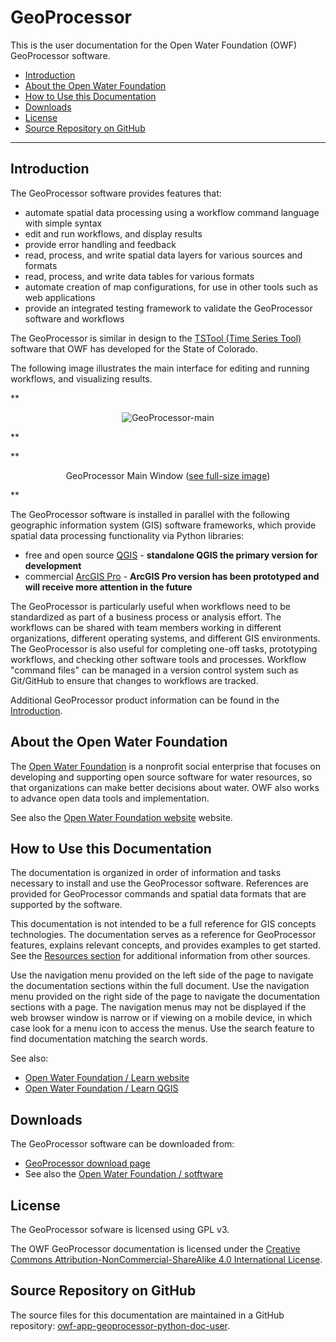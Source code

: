 # GeoProcessor #

This is the user documentation for the Open Water Foundation (OWF) GeoProcessor software.

* [Introduction](#introduction)
* [About the Open Water Foundation](#about-the-open-water-foundation)
* [How to Use this Documentation](#how-to-use-this-documentation)
* [Downloads](#downloads)
* [License](#license)
* [Source Repository on GitHub](#source-repository-on-github)

---------------

## Introduction ##

The GeoProcessor software provides features that:

* automate spatial data processing using a workflow command language with simple syntax
* edit and run workflows, and display results
* provide error handling and feedback
* read, process, and write spatial data layers for various sources and formats
* read, process, and write data tables for various formats
* automate creation of map configurations, for use in other tools such as web applications
* provide an integrated testing framework to validate the GeoProcessor software and workflows

The GeoProcessor is similar in design to the
[TSTool (Time Series Tool)](http://opencdss.state.co.us/opencdss/tstool/) software
that OWF has developed for the State of Colorado.

The following image illustrates the main interface for editing and running workflows,
and visualizing results.

**<p style="text-align: center;">
![GeoProcessor-main](../introduction/images/GeoProcessor-main.png)
</p>**

**<p style="text-align: center;">
GeoProcessor Main Window (<a href="../introduction/images/GeoProcessor-main.png">see full-size image</a>)
</p>**

The GeoProcessor software is installed in parallel with the following
geographic information system (GIS) software frameworks,
which provide spatial data processing functionality via Python libraries:

* free and open source [QGIS](https://qgis.org/en/site/) - **standalone QGIS the primary version for development**
* commercial [ArcGIS Pro](https://pro.arcgis.com/en/pro-app/) - **ArcGIS Pro version has been prototyped and will receive more attention in the future**

The GeoProcessor is particularly useful when workflows need to be standardized as part
of a business process or analysis effort.
The workflows can be shared with team members working in different
organizations, different operating systems, and different GIS environments.
The GeoProcessor is also useful for completing one-off tasks, prototyping workflows,
and checking other software tools and processes.
Workflow "command files" can be managed in a version control system such as Git/GitHub to ensure
that changes to workflows are tracked.

Additional GeoProcessor product information can be found in the [Introduction](introduction/introduction.md).

## About the Open Water Foundation ##

The [Open Water Foundation](http://openwaterfoundation.org) is a nonprofit social enterprise that focuses
on developing and supporting open source software for water resources, so that organizations can make better decisions about water.
OWF also works to advance open data tools and implementation.

See also the [Open Water Foundation website](http://openwaterfoundation.org) website.

## How to Use this Documentation ##

The documentation is organized in order of information and tasks necessary to install and use the GeoProcessor software.
References are provided for GeoProcessor commands and spatial data formats that are supported by the software.

This documentation is not intended to be a full reference for GIS concepts technologies.
The documentation serves as a reference for GeoProcessor features, explains relevant concepts,
and provides examples to get started.
See the [Resources section](resources/resources.md) for additional information from other sources.

Use the navigation menu provided on the left side of the page to navigate the documentation sections within the full document.
Use the navigation menu provided on the right side of the page to navigate the documentation sections with a page.
The navigation menus may not be displayed if the web browser window is narrow or if viewing on a mobile device,
in which case look for a menu icon to access the menus.
Use the search feature to find documentation matching the search words.

See also:

* [Open Water Foundation / Learn website](http://learn.openwaterfoundation.org)
* [Open Water Foundation / Learn QGIS](http://learn.openwaterfoundation.org/owf-learn-qgis/)

## Downloads ##

The GeoProcessor software can be downloaded from:

* [GeoProcessor download page](http://software.openwaterfoundation.org/geoprocessor/)
* See also the [Open Water Foundation / sotftware](http://software.openwaterfoundation.org/)

## License ##

The GeoProcessor sofware is licensed using GPL v3.

The OWF GeoProcessor documentation is licensed under the
[Creative Commons Attribution-NonCommercial-ShareAlike 4.0 International License](https://creativecommons.org/licenses/by-nc-sa/4.0).

## Source Repository on GitHub ##

The source files for this documentation are maintained in a GitHub repository:
[owf-app-geoprocessor-python-doc-user](https://github.com/OpenWaterFoundation/owf-app-geoprocessor-python-doc-user).
